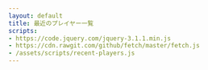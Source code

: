 ```yaml
---
layout: default
title: 最近のプレイヤー一覧
scripts:
- https://code.jquery.com/jquery-3.1.1.min.js
- https://cdn.rawgit.com/github/fetch/master/fetch.js
- /assets/scripts/recent-players.js
---
```


